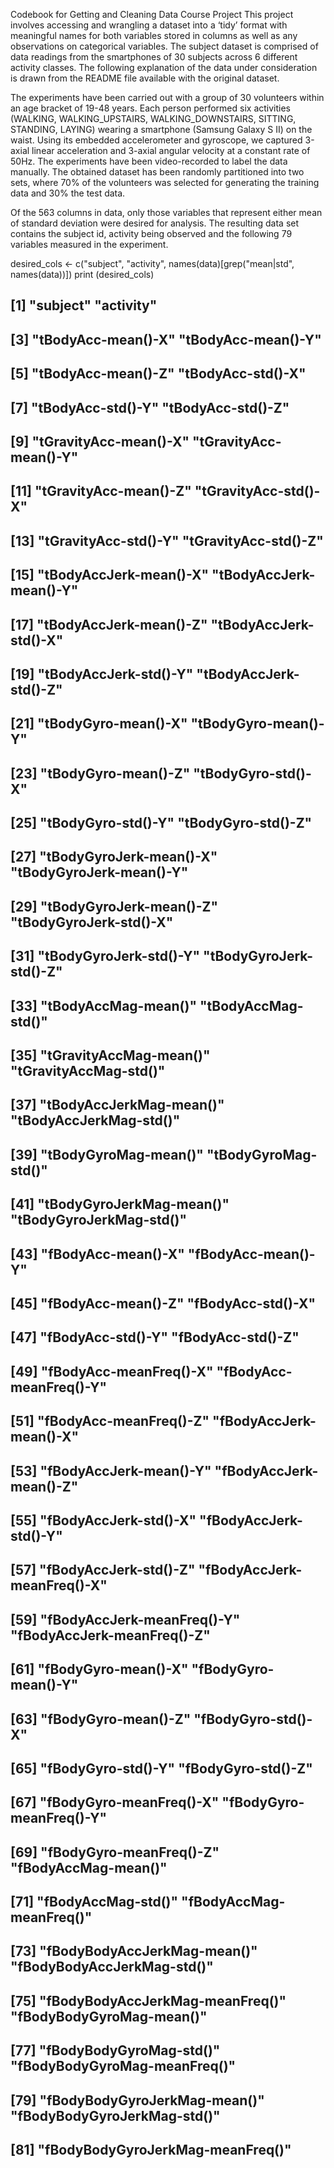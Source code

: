 Codebook for Getting and Cleaning Data Course Project
This project involves accessing and wrangling a dataset into a ‘tidy’ format with meaningful names for both variables stored in columns as well as any observations on categorical variables. The subject dataset is comprised of data readings from the smartphones of 30 subjects across 6 different activity classes. The following explanation of the data under consideration is drawn from the README file available with the original dataset.

The experiments have been carried out with a group of 30 volunteers within an age bracket of 19-48 years. Each person performed six activities (WALKING, WALKING_UPSTAIRS, WALKING_DOWNSTAIRS, SITTING, STANDING, LAYING) wearing a smartphone (Samsung Galaxy S II) on the waist. Using its embedded accelerometer and gyroscope, we captured 3-axial linear acceleration and 3-axial angular velocity at a constant rate of 50Hz. The experiments have been video-recorded to label the data manually. The obtained dataset has been randomly partitioned into two sets, where 70% of the volunteers was selected for generating the training data and 30% the test data.

Of the 563 columns in data, only those variables that represent either mean of standard deviation were desired for analysis. The resulting data set contains the subject id, activity being observed and the following 79 variables measured in the experiment.

desired_cols <- c("subject", "activity", names(data)[grep("mean|std", names(data))])
print (desired_cols)
##  [1] "subject"                         "activity"                       
##  [3] "tBodyAcc-mean()-X"               "tBodyAcc-mean()-Y"              
##  [5] "tBodyAcc-mean()-Z"               "tBodyAcc-std()-X"               
##  [7] "tBodyAcc-std()-Y"                "tBodyAcc-std()-Z"               
##  [9] "tGravityAcc-mean()-X"            "tGravityAcc-mean()-Y"           
## [11] "tGravityAcc-mean()-Z"            "tGravityAcc-std()-X"            
## [13] "tGravityAcc-std()-Y"             "tGravityAcc-std()-Z"            
## [15] "tBodyAccJerk-mean()-X"           "tBodyAccJerk-mean()-Y"          
## [17] "tBodyAccJerk-mean()-Z"           "tBodyAccJerk-std()-X"           
## [19] "tBodyAccJerk-std()-Y"            "tBodyAccJerk-std()-Z"           
## [21] "tBodyGyro-mean()-X"              "tBodyGyro-mean()-Y"             
## [23] "tBodyGyro-mean()-Z"              "tBodyGyro-std()-X"              
## [25] "tBodyGyro-std()-Y"               "tBodyGyro-std()-Z"              
## [27] "tBodyGyroJerk-mean()-X"          "tBodyGyroJerk-mean()-Y"         
## [29] "tBodyGyroJerk-mean()-Z"          "tBodyGyroJerk-std()-X"          
## [31] "tBodyGyroJerk-std()-Y"           "tBodyGyroJerk-std()-Z"          
## [33] "tBodyAccMag-mean()"              "tBodyAccMag-std()"              
## [35] "tGravityAccMag-mean()"           "tGravityAccMag-std()"           
## [37] "tBodyAccJerkMag-mean()"          "tBodyAccJerkMag-std()"          
## [39] "tBodyGyroMag-mean()"             "tBodyGyroMag-std()"             
## [41] "tBodyGyroJerkMag-mean()"         "tBodyGyroJerkMag-std()"         
## [43] "fBodyAcc-mean()-X"               "fBodyAcc-mean()-Y"              
## [45] "fBodyAcc-mean()-Z"               "fBodyAcc-std()-X"               
## [47] "fBodyAcc-std()-Y"                "fBodyAcc-std()-Z"               
## [49] "fBodyAcc-meanFreq()-X"           "fBodyAcc-meanFreq()-Y"          
## [51] "fBodyAcc-meanFreq()-Z"           "fBodyAccJerk-mean()-X"          
## [53] "fBodyAccJerk-mean()-Y"           "fBodyAccJerk-mean()-Z"          
## [55] "fBodyAccJerk-std()-X"            "fBodyAccJerk-std()-Y"           
## [57] "fBodyAccJerk-std()-Z"            "fBodyAccJerk-meanFreq()-X"      
## [59] "fBodyAccJerk-meanFreq()-Y"       "fBodyAccJerk-meanFreq()-Z"      
## [61] "fBodyGyro-mean()-X"              "fBodyGyro-mean()-Y"             
## [63] "fBodyGyro-mean()-Z"              "fBodyGyro-std()-X"              
## [65] "fBodyGyro-std()-Y"               "fBodyGyro-std()-Z"              
## [67] "fBodyGyro-meanFreq()-X"          "fBodyGyro-meanFreq()-Y"         
## [69] "fBodyGyro-meanFreq()-Z"          "fBodyAccMag-mean()"             
## [71] "fBodyAccMag-std()"               "fBodyAccMag-meanFreq()"         
## [73] "fBodyBodyAccJerkMag-mean()"      "fBodyBodyAccJerkMag-std()"      
## [75] "fBodyBodyAccJerkMag-meanFreq()"  "fBodyBodyGyroMag-mean()"        
## [77] "fBodyBodyGyroMag-std()"          "fBodyBodyGyroMag-meanFreq()"    
## [79] "fBodyBodyGyroJerkMag-mean()"     "fBodyBodyGyroJerkMag-std()"     
## [81] "fBodyBodyGyroJerkMag-meanFreq()"